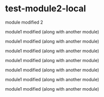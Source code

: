 # test-module2-local

module modified 2

module1 modified (along with another module)

module1 modified (along with another module)

module1 modified (along with another module)

module1 modified (along with another module)


module1 modified (along with another module)

module1 modified (along with another module)

module1 modified (along with another module)

